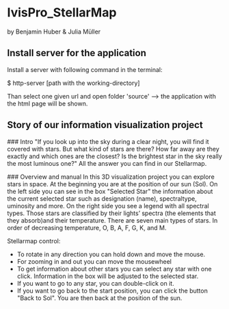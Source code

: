 # IvisPro_StellarMap

by Benjamin Huber & Julia Müller

## Install server for the application

Install a server with following command in the terminal:

\$ http-server [path with the working-directory]

Than select one given url and open folder 'source' --> the application with the html page will be shown.

## Story of our information visualization project

### Intro
"If you look up into the sky during a clear night, you will find it covered with stars. But what
kind of stars are there? How far away are they exactly and which ones are the closest? Is
the brightest star in the sky really the most luminous one?" All the answer you can find in our Stellarmap.

### Overview and manual
In this 3D visualization project you can explore stars in space. At the beginning you are at the position of our sun (Sol).
On the left side you can see in the box "Selected Star" the information about the current selected star such as designation (name), spectraltype, uminosity and more.
On the right side you see a legend with all spectral types. Those stars are classified by their lights’ spectra (the elements that they absorb)and their temperature. There are seven main types of stars. In order of decreasing temperature, O, B, A, F, G, K, and M.

Stellarmap control:

- To rotate in any direction you can hold down and move the mouse.
- For zooming in and out you can move the mousewheel
- To get information about other stars you can select any star with one click. Information in the box will be adjusted to the selected star.
- If you want to go to any star, you can double-click on it.
- If you want to go back to the start position, you can click the button "Back to Sol". You are then back at the position of the sun.

